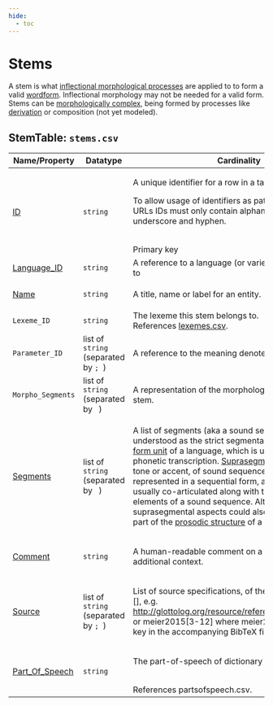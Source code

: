 ```yaml
---
hide:
  - toc
---
```

# Stems
A stem is what [inflectional morphological processes](../inflections) are applied to to form a valid [wordform](../wordforms).
Inflectional morphology may not be needed for a valid form.
Stems can be [morphologically complex](../stemparts), being formed by processes like [derivation](../derivations) or composition (not yet modeled).

## StemTable: `stems.csv`

Name/Property | Datatype | Cardinality | Description
 --- | --- | --- | --- 
[ID](http://cldf.clld.org/v1.0/terms.rdf#id) | `string` | <div>             <p>A unique identifier for a row in a table.</p>             <p>                 To allow usage of identifiers as path components of URLs                 IDs must only contain alphanumeric characters, underscore and hyphen.             </p>         </div>         <br>Primary key
[Language_ID](http://cldf.clld.org/v1.0/terms.rdf#languageReference) | `string` | A reference to a language (or variety) the stem belongs to
[Name](http://cldf.clld.org/v1.0/terms.rdf#name) | `string` | <div>             <p>A title, name or label for an entity.</p>         </div>         
`Lexeme_ID` | `string` | The lexeme this stem belongs to.<br>References [lexemes.csv](lexemes.md).
`Parameter_ID` | list of `string` (separated by `; `) | A reference to the meaning denoted by the stem.
`Morpho_Segments` | list of `string` (separated by ` `) | A representation of the morphologically segmented stem.
[Segments](http://cldf.clld.org/v1.0/terms.rdf#segments) | list of `string` (separated by ` `) | <div>             <p>                 A list of segments (aka a sound sequence) is understood as the strict segmental                 representation of a                 <a href="http://linguistics-ontology.org/gold/2010/FormUnit">form unit</a>                 of a language, which is usually given in phonetic transcription.                 <a href="http://linguistics-ontology.org/gold/2010/Suprasegmental">Suprasegmental elements</a>,                 like tone or accent, of sound sequences are                 usually represented in a sequential form, although they are usually                 co-articulated along with the segmental elements of a sound sequence.                 Alternatively, suprasegmental aspects could also be represented as part of the                 <a href="#prosodicStructure">prosodic structure</a> of a word form.             </p>         </div>         
[Comment](http://cldf.clld.org/v1.0/terms.rdf#comment) | `string` | <div>             <p>                 A human-readable comment on a resource, providing additional context.             </p>         </div>         
[Source](http://cldf.clld.org/v1.0/terms.rdf#source) | list of `string` (separated by `; `) | <div>             <p>List of source specifications, of the form &lt;source_ID&gt;[],                 e.g. http://glottolog.org/resource/reference/id/318814[34], or meier2015[3-12]             where meier2015 is a citation key in the accompanying BibTeX file.</p>         </div>         
[Part_Of_Speech](http://cldf.clld.org/v1.0/terms.rdf#partOfSpeech) | `string` | <div>             <p>                 The part-of-speech of dictionary entry.             </p>         </div>         <br>References partsofspeech.csv.
